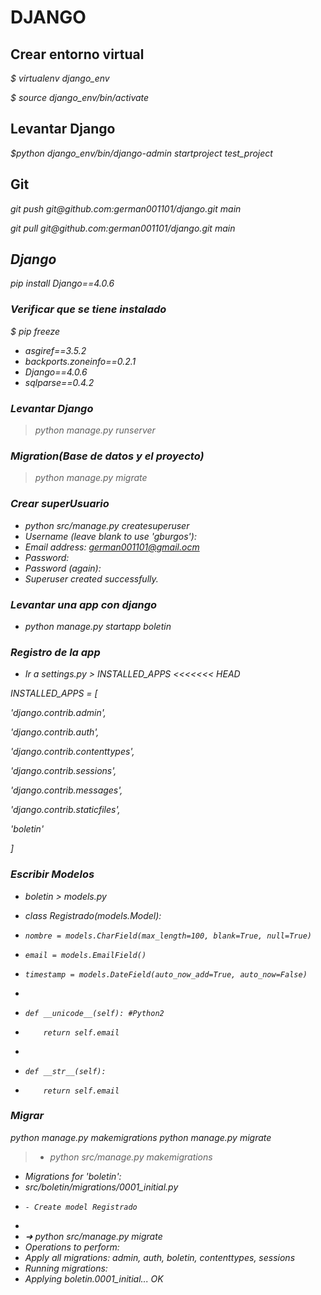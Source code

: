 # DJANGO

## Crear entorno virtual

<p><em>$ virtualenv django_env</em></p>
<p><em>$ source django_env/bin/activate</em></p>

## Levantar Django

<p><em>$python django_env/bin/django-admin startproject test_project</em></p>

## Git

<p><em>git push git@github.com:german001101/django.git main<em></p>
<p><em>git pull git@github.com:german001101/django.git main<em></p>

## Django

pip install Django==4.0.6

### Verificar que se tiene instalado

<p>$ pip freeze</p>

* asgiref==3.5.2
* backports.zoneinfo==0.2.1
* Django==4.0.6
* sqlparse==0.4.2
  
### Levantar Django

> python manage.py runserver

### Migration(Base de datos y el proyecto)

> python manage.py migrate

### Crear superUsuario

* python src/manage.py createsuperuser
* Username (leave blank to use 'gburgos'): 
* Email address: german001101@gmail.ocm
* Password: 
* Password (again): 
* Superuser created successfully.

### Levantar una app con django

* python manage.py startapp boletin

### Registro de la app

* Ir a settings.py > INSTALLED_APPS
<<<<<<< HEAD
<p>INSTALLED_APPS = [</p>
<p>    'django.contrib.admin',</p>
<p>    'django.contrib.auth',</p>
<p>    'django.contrib.contenttypes',</p>
<p>    'django.contrib.sessions',</p>
<p>    'django.contrib.messages',</p>
<p>    'django.contrib.staticfiles',</p>
<p>    'boletin'</p>
<p>]</p>

### Escribir Modelos

* boletin > models.py

* class Registrado(models.Model):
*     nombre = models.CharField(max_length=100, blank=True, null=True)
*     email = models.EmailField()
*     timestamp = models.DateField(auto_now_add=True, auto_now=False)
* 
*     def __unicode__(self): #Python2
*         return self.email
*     
*     def __str__(self):
*         return self.email

### Migrar

python manage.py makemigrations
python manage.py migrate

> * python src/manage.py makemigrations
* Migrations for 'boletin':
*   src/boletin/migrations/0001_initial.py
*     - Create model Registrado
* 
* ➜ python src/manage.py migrate
* Operations to perform:
*   Apply all migrations: admin, auth, boletin, contenttypes, sessions
* Running migrations:
*   Applying boletin.0001_initial... OK
